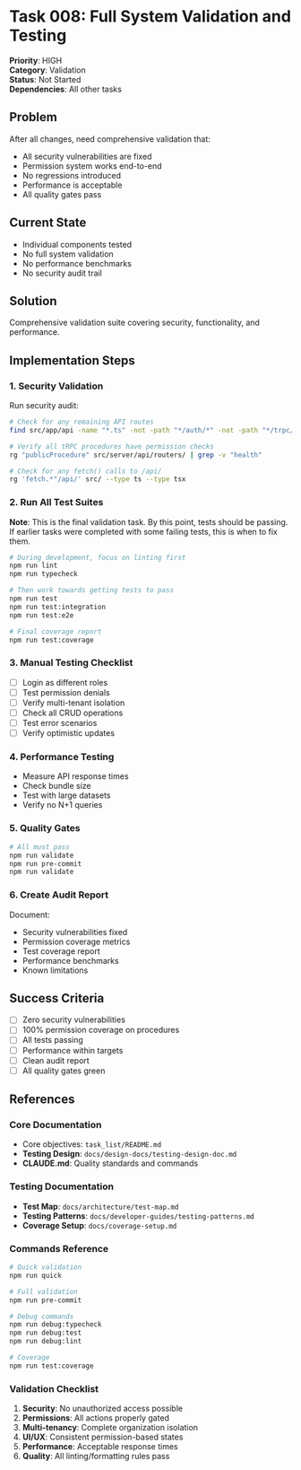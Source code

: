 # Task 008: Full System Validation and Testing

**Priority**: HIGH  
**Category**: Validation  
**Status**: Not Started  
**Dependencies**: All other tasks

## Problem

After all changes, need comprehensive validation that:

- All security vulnerabilities are fixed
- Permission system works end-to-end
- No regressions introduced
- Performance is acceptable
- All quality gates pass

## Current State

- Individual components tested
- No full system validation
- No performance benchmarks
- No security audit trail

## Solution

Comprehensive validation suite covering security, functionality, and performance.

## Implementation Steps

### 1. Security Validation

Run security audit:

```bash
# Check for any remaining API routes
find src/app/api -name "*.ts" -not -path "*/auth/*" -not -path "*/trpc/*" -not -path "*/health/*" -not -path "*/qr/*" -not -path "*/dev/*"

# Verify all tRPC procedures have permission checks
rg "publicProcedure" src/server/api/routers/ | grep -v "health"

# Check for any fetch() calls to /api/
rg 'fetch.*"/api/' src/ --type ts --type tsx
```

### 2. Run All Test Suites

**Note**: This is the final validation task. By this point, tests should be passing. If earlier tasks were completed with some failing tests, this is when to fix them.

```bash
# During development, focus on linting first
npm run lint
npm run typecheck

# Then work towards getting tests to pass
npm run test
npm run test:integration
npm run test:e2e

# Final coverage report
npm run test:coverage
```

### 3. Manual Testing Checklist

- [ ] Login as different roles
- [ ] Test permission denials
- [ ] Verify multi-tenant isolation
- [ ] Check all CRUD operations
- [ ] Test error scenarios
- [ ] Verify optimistic updates

### 4. Performance Testing

- Measure API response times
- Check bundle size
- Test with large datasets
- Verify no N+1 queries

### 5. Quality Gates

```bash
# All must pass
npm run validate
npm run pre-commit
npm run validate
```

### 6. Create Audit Report

Document:

- Security vulnerabilities fixed
- Permission coverage metrics
- Test coverage report
- Performance benchmarks
- Known limitations

## Success Criteria

- [ ] Zero security vulnerabilities
- [ ] 100% permission coverage on procedures
- [ ] All tests passing
- [ ] Performance within targets
- [ ] Clean audit report
- [ ] All quality gates green

## References

### Core Documentation

- Core objectives: `task_list/README.md`
- **Testing Design**: `docs/design-docs/testing-design-doc.md`
- **CLAUDE.md**: Quality standards and commands

### Testing Documentation

- **Test Map**: `docs/architecture/test-map.md`
- **Testing Patterns**: `docs/developer-guides/testing-patterns.md`
- **Coverage Setup**: `docs/coverage-setup.md`

### Commands Reference

```bash
# Quick validation
npm run quick

# Full validation
npm run pre-commit

# Debug commands
npm run debug:typecheck
npm run debug:test
npm run debug:lint

# Coverage
npm run test:coverage
```

### Validation Checklist

1. **Security**: No unauthorized access possible
2. **Permissions**: All actions properly gated
3. **Multi-tenancy**: Complete organization isolation
4. **UI/UX**: Consistent permission-based states
5. **Performance**: Acceptable response times
6. **Quality**: All linting/formatting rules pass
